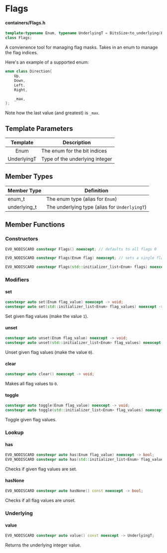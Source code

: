 # Flags
#### containers/Flags.h

```C++
template<typename Enum, typename UnderlyingT = BitsSize<to_underlying(Enum::_max) - 1>::type>
class Flags;
```

A convienence tool for managing flag masks. Takes in an enum to manage the flag indices.

Here's an example of a supported enum:
```C++
enum class Direction{
	Up,
	Down,
	Left,
	Right,

	_max,
};
```
Note how the last value (and greatest) is `_max`.




## Template Parameters

| Template    | Description                    |
|:-----------:|--------------------------------|
|   Enum      | The enum for the bit indices   |
| UnderlyingT | Type of the underlying integer |


## Member Types

| Member Type  | Definition                                    |
|--------------|-----------------------------------------------|
| enum_t	   | The enum type (alias for `Enum`)              |
| underlying_t | The underlying type (alias for `UnderlyingT`) |


## Member Functions

### Constructors
```C++
EVO_NODISCARD constexpr Flags() noexcept; // defaults to all flags 0

EVO_NODISCARD constexpr Flags(Enum flag) noexcept; // sets a single flag

EVO_NODISCARD constexpr Flags(std::initializer_list<Enum> flags) noexcept; // sets each flag from list
```


### Modifiers

#### set
```C++
constexpr auto set(Enum flag_value) noexcept -> void;
constexpr auto set(std::initializer_list<Enum> flag_values) noexcept -> void;
```
Set given flag values (make the value `1`).


#### unset
```C++
constexpr auto unset(Enum flag_value) noexcept -> void;
constexpr auto unset(std::initializer_list<Enum> flag_values) noexcept -> void;
```
Unset given flag values (make the value `0`).


#### clear
```C++
constexpr auto clear() noexcept -> void;
```
Makes all flag values to `0`.


#### toggle
```C++
constexpr auto toggle(Enum flag_value) noexcept -> void;
constexpr auto toggle(std::initializer_list<Enum> flag_values) noexcept -> void;
```
Toggle given flag values.



### Lookup

#### has
```C++
EVO_NODISCARD constexpr auto has(Enum flag_value) noexcept -> bool;
EVO_NODISCARD constexpr auto has(std::initializer_list<Enum> flag_values) noexcept -> bool;
```
Checks if given flag values are set.


#### hasNone
```C++
EVO_NODISCARD constexpr auto hasNone() const noexcept -> bool;
```
Checks if all flag values are unset.



### Underlying

#### value
```C++
EVO_NODISCARD constexpr auto value() const noexcept -> UnderlyingT;
```
Returns the underlying integer value.